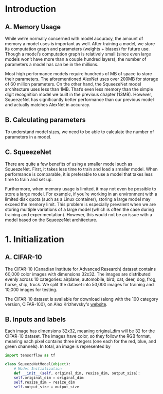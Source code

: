 # Introduction

## A. Memory Usage

While we’re normally concerned with model accuracy, the amount of memory a model uses is important as well. After training a model, we store its computation graph and parameters (weights + biases) for future use. Though a model’s computation graph is relatively small (since even large models won’t have more than a couple hundred layers), the number of parameters a model has can be in the millions.

Most high performance models require hundreds of MB of space to store their parameters. The aforementioned AlexNet uses over 200MB for storage of 60 million parameters. On the other hand, the SqueezeNet model architecture uses less than 1MB. That’s even less memory than the simple digit recognition model we built in the previous chapter (13MB). However, SqueezeNet has significantly better performance than our previous model and actually matches AlexNet in accuracy.


## B. Calculating parameters

To understand model sizes, we need to be able to calculate the number of parameters in a model.


## C. SqueezeNet

There are quite a few benefits of using a smaller model such as SqueezeNet. First, it takes less time to train and load a smaller model. When performance is comparable, it is preferable to use a model that takes less time to train and set up.

Furthermore, when memory usage is limited, it may not even be possible to store a large model. For example, if you’re working in an environment with a limited disk quota (such as a Linux container), storing a large model may exceed the memory limit. This problem is especially prevalent when we are storing multiple variations of a large model (which is often the case during training and experimentation). However, this would not be an issue with a model based on the SqueezeNet architecture.

# 1. Initialization

## A. CIFAR-10

The CIFAR-10 (Canadian Institute for Advanced Research) dataset contains 60,000 color images with dimensions 32x32. The images are distributed evenly across 10 categories: airplane, automobile, bird, cat, deer, dog, frog, horse, ship, truck. We split the dataset into 50,000 images for training and 10,000 images for testing.

The CIFAR-10 dataset is available for download (along with the 100 category version, CIFAR-100), on Alex Krizhevsky's [website](https://www.cs.toronto.edu/~kriz/cifar.html).

## B. Inputs and labels

Each image has dimensions 32x32, meaning original_dim will be 32 for the CIFAR-10 dataset. The images have color, so they follow the RGB format, meaning each pixel contains three integers (one each for the red, blue, and green channels). In total, an image is represented by

```py
import tensorflow as tf

class SqueezeNetModel(object):
    # Model Initialization
    def __init__(self, original_dim, resize_dim, output_size):
    self.original_dim = original_dim
    self.resize_dim = resize_dim
    self.output_size = output_size
```
